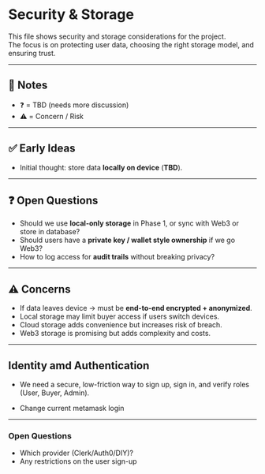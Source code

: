 # Security & Storage

This file shows security and storage considerations for the project.  
The focus is on protecting user data, choosing the right storage model, and ensuring trust.  

---

## 📌 Notes
- ❓ = TBD (needs more discussion)  
- ⚠️ = Concern / Risk  

---

## ✅ Early Ideas
- Initial thought: store data **locally on device** (**TBD**).   

---

## ❓ Open Questions
- Should we use **local-only storage** in Phase 1, or sync with Web3 or store in database?
- Should users have a **private key / wallet style ownership** if we go Web3?  
- How to log access for **audit trails** without breaking privacy?  

---

## ⚠️ Concerns
- If data leaves device → must be **end-to-end encrypted + anonymized**.  
- Local storage may limit buyer access if users switch devices.  
- Cloud storage adds convenience but increases risk of breach.  
- Web3 storage is promising but adds complexity and costs.  

---

## Identity amd Authentication

- We need a secure, low-friction way to sign up, sign in, and verify roles (User, Buyer, Admin). 

- Change current metamask login

---



###  Open Questions
- Which provider (Clerk/Auth0/DIY)?
- Any restrictions on the user sign-up

